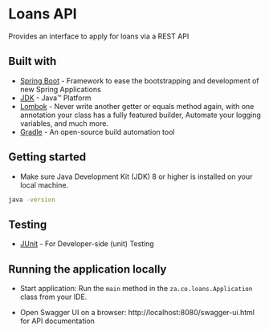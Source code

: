# Loans API

Provides an interface to apply for loans via a REST API

## Built with

* 	[Spring Boot](https://spring.io/projects/spring-boot) - Framework to ease the bootstrapping and development of new Spring Applications
* 	[JDK](http://www.oracle.com/technetwork/java/javase/downloads/jdk8-downloads-2133151.html) - Java™ Platform
* 	[Lombok](https://projectlombok.org/) - Never write another getter or equals method again, with one annotation your class has a fully featured builder, Automate your logging variables, and much more.
* 	[Gradle](https://gradle.org/) - An open-source build automation tool

## Getting started

* Make sure Java Development Kit (JDK) 8 or higher is installed on your local machine.
```bash
java -version
```

## Testing

* [JUnit](https://junit.org/) - For Developer-side (unit) Testing


## Running the application locally

*   Start application: Run the `main` method in the `za.co.loans.Application` class from your IDE. 

* Open Swagger UI on a browser: http://localhost:8080/swagger-ui.html for API documentation

